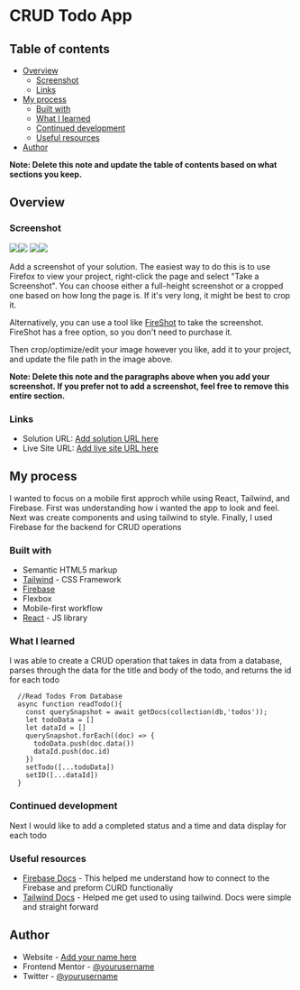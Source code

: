 # CRUD Todo App

## Table of contents

- [Overview](#overview)
  - [Screenshot](#screenshot)
  - [Links](#links)
- [My process](#my-process)
  - [Built with](#built-with)
  - [What I learned](#what-i-learned)
  - [Continued development](#continued-development)
  - [Useful resources](#useful-resources)
- [Author](#author)

**Note: Delete this note and update the table of contents based on what sections you keep.**

## Overview

### Screenshot

![](./screenshots/phoneMainscreen.PNG)![](./screenshots/phoneNewTodo.PNG)
![](./screenshots/DesktopCapture.PNG)![](./screenshots/DesktopMainScreen.PNG)


Add a screenshot of your solution. The easiest way to do this is to use Firefox to view your project, right-click the page and select "Take a Screenshot". You can choose either a full-height screenshot or a cropped one based on how long the page is. If it's very long, it might be best to crop it.

Alternatively, you can use a tool like [FireShot](https://getfireshot.com/) to take the screenshot. FireShot has a free option, so you don't need to purchase it. 

Then crop/optimize/edit your image however you like, add it to your project, and update the file path in the image above.

**Note: Delete this note and the paragraphs above when you add your screenshot. If you prefer not to add a screenshot, feel free to remove this entire section.**

### Links

- Solution URL: [Add solution URL here](https://your-solution-url.com)
- Live Site URL: [Add live site URL here](https://your-live-site-url.com)

## My process
I wanted to focus on a mobile first approch while using React, Tailwind, and Firebase. First was understanding how i wanted the app to look and feel. Next was create components and using tailwind to style. Finally, I used Firebase for the backend for CRUD operations

### Built with

- Semantic HTML5 markup
- [Tailwind]() - CSS Framework
- [Firebase]()
- Flexbox
- Mobile-first workflow
- [React](https://reactjs.org/) - JS library

### What I learned

I was able to create a CRUD operation that takes in data from a database, parses through the data for the title and body of the todo, and returns the id for each todo
```JS
  //Read Todos From Database
  async function readTodo(){
    const querySnapshot = await getDocs(collection(db,'todos'));
    let todoData = []
    let dataId = []
    querySnapshot.forEach((doc) => {
      todoData.push(doc.data())
      dataId.push(doc.id)
    })
    setTodo([...todoData])
    setID([...dataId])
  }
```

### Continued development

Next I would like to add a completed status and a time and data display for each todo

### Useful resources

- [Firebase Docs](https://firebase.google.com/docs?authuser=0&hl=en) - This helped me understand how to connect to the Firebase and preform CURD functionaliy
- [Tailwind Docs](https://tailwindcss.com/docs/installation) - Helped me get used to using tailwind. Docs were simple and straight forward

## Author

- Website - [Add your name here](https://www.your-site.com)
- Frontend Mentor - [@yourusername](https://www.frontendmentor.io/profile/yourusername)
- Twitter - [@yourusername](https://www.twitter.com/yourusername)

